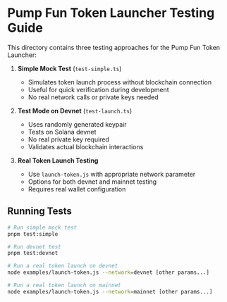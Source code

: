 # Pump Fun Token Launcher Testing Guide

This directory contains three testing approaches for the Pump Fun Token Launcher:

1. **Simple Mock Test** (`test-simple.ts`)
   - Simulates token launch process without blockchain connection
   - Useful for quick verification during development
   - No real network calls or private keys needed

2. **Test Mode on Devnet** (`test-launch.ts`)
   - Uses randomly generated keypair
   - Tests on Solana devnet
   - No real private key required
   - Validates actual blockchain interactions

3. **Real Token Launch Testing**
   - Use `launch-token.js` with appropriate network parameter
   - Options for both devnet and mainnet testing
   - Requires real wallet configuration

## Running Tests

```bash
# Run simple mock test
pnpm test:simple

# Run devnet test
pnpm test:devnet

# Run a real token launch on devnet
node examples/launch-token.js --network=devnet [other params...]

# Run a real token launch on mainnet
node examples/launch-token.js --network=mainnet [other params...]
```
